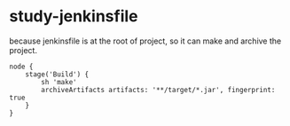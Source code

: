 # study-jenkinsfile

because jenkinsfile is at the root of project, so it can make and archive the project.
```
node {
    stage('Build') {
        sh 'make'
        archiveArtifacts artifacts: '**/target/*.jar', fingerprint: true
    }
}
```
